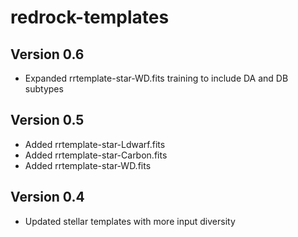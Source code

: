 # redrock-templates

## Version 0.6

* Expanded rrtemplate-star-WD.fits training to include DA and DB subtypes

## Version 0.5

* Added rrtemplate-star-Ldwarf.fits
* Added rrtemplate-star-Carbon.fits
* Added rrtemplate-star-WD.fits

## Version 0.4

* Updated stellar templates with more input diversity

